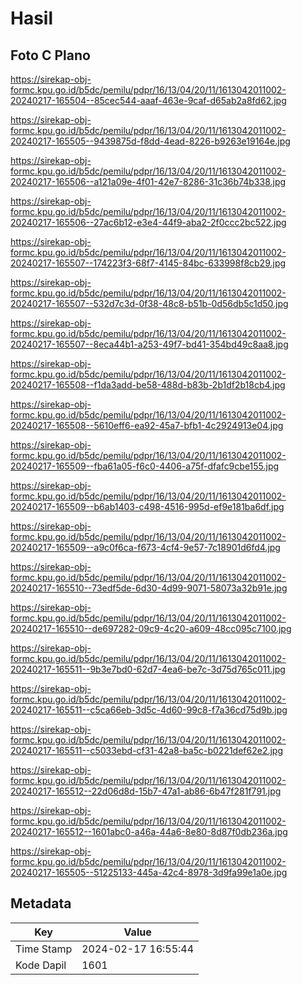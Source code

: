 # Hasil

## Foto C Plano

https://sirekap-obj-formc.kpu.go.id/b5dc/pemilu/pdpr/16/13/04/20/11/1613042011002-20240217-165504--85cec544-aaaf-463e-9caf-d65ab2a8fd62.jpg

https://sirekap-obj-formc.kpu.go.id/b5dc/pemilu/pdpr/16/13/04/20/11/1613042011002-20240217-165505--9439875d-f8dd-4ead-8226-b9263e19164e.jpg

https://sirekap-obj-formc.kpu.go.id/b5dc/pemilu/pdpr/16/13/04/20/11/1613042011002-20240217-165506--a121a09e-4f01-42e7-8286-31c36b74b338.jpg

https://sirekap-obj-formc.kpu.go.id/b5dc/pemilu/pdpr/16/13/04/20/11/1613042011002-20240217-165506--27ac6b12-e3e4-44f9-aba2-2f0ccc2bc522.jpg

https://sirekap-obj-formc.kpu.go.id/b5dc/pemilu/pdpr/16/13/04/20/11/1613042011002-20240217-165507--174223f3-68f7-4145-84bc-633998f8cb29.jpg

https://sirekap-obj-formc.kpu.go.id/b5dc/pemilu/pdpr/16/13/04/20/11/1613042011002-20240217-165507--532d7c3d-0f38-48c8-b51b-0d56db5c1d50.jpg

https://sirekap-obj-formc.kpu.go.id/b5dc/pemilu/pdpr/16/13/04/20/11/1613042011002-20240217-165507--8eca44b1-a253-49f7-bd41-354bd49c8aa8.jpg

https://sirekap-obj-formc.kpu.go.id/b5dc/pemilu/pdpr/16/13/04/20/11/1613042011002-20240217-165508--f1da3add-be58-488d-b83b-2b1df2b18cb4.jpg

https://sirekap-obj-formc.kpu.go.id/b5dc/pemilu/pdpr/16/13/04/20/11/1613042011002-20240217-165508--5610eff6-ea92-45a7-bfb1-4c2924913e04.jpg

https://sirekap-obj-formc.kpu.go.id/b5dc/pemilu/pdpr/16/13/04/20/11/1613042011002-20240217-165509--fba61a05-f6c0-4406-a75f-dfafc9cbe155.jpg

https://sirekap-obj-formc.kpu.go.id/b5dc/pemilu/pdpr/16/13/04/20/11/1613042011002-20240217-165509--b6ab1403-c498-4516-995d-ef9e181ba6df.jpg

https://sirekap-obj-formc.kpu.go.id/b5dc/pemilu/pdpr/16/13/04/20/11/1613042011002-20240217-165509--a9c0f6ca-f673-4cf4-9e57-7c18901d6fd4.jpg

https://sirekap-obj-formc.kpu.go.id/b5dc/pemilu/pdpr/16/13/04/20/11/1613042011002-20240217-165510--73edf5de-6d30-4d99-9071-58073a32b91e.jpg

https://sirekap-obj-formc.kpu.go.id/b5dc/pemilu/pdpr/16/13/04/20/11/1613042011002-20240217-165510--de697282-09c9-4c20-a609-48cc095c7100.jpg

https://sirekap-obj-formc.kpu.go.id/b5dc/pemilu/pdpr/16/13/04/20/11/1613042011002-20240217-165511--9b3e7bd0-62d7-4ea6-be7c-3d75d765c011.jpg

https://sirekap-obj-formc.kpu.go.id/b5dc/pemilu/pdpr/16/13/04/20/11/1613042011002-20240217-165511--c5ca66eb-3d5c-4d60-99c8-f7a36cd75d9b.jpg

https://sirekap-obj-formc.kpu.go.id/b5dc/pemilu/pdpr/16/13/04/20/11/1613042011002-20240217-165511--c5033ebd-cf31-42a8-ba5c-b0221def62e2.jpg

https://sirekap-obj-formc.kpu.go.id/b5dc/pemilu/pdpr/16/13/04/20/11/1613042011002-20240217-165512--22d06d8d-15b7-47a1-ab86-6b47f281f791.jpg

https://sirekap-obj-formc.kpu.go.id/b5dc/pemilu/pdpr/16/13/04/20/11/1613042011002-20240217-165512--1601abc0-a46a-44a6-8e80-8d87f0db236a.jpg

https://sirekap-obj-formc.kpu.go.id/b5dc/pemilu/pdpr/16/13/04/20/11/1613042011002-20240217-165505--51225133-445a-42c4-8978-3d9fa99e1a0e.jpg


## Metadata

| Key        | Value               |
| ---------- | ------------------- |
| Time Stamp | 2024-02-17 16:55:44 |
| Kode Dapil | 1601                |




